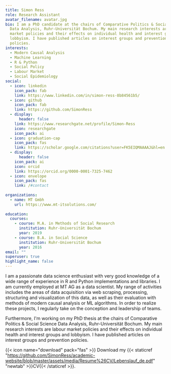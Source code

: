 ```yaml
---
title: Simon Ress
role: Research Assistant
avatar_filename: avatar.jpg
bio: I am a PhD candidate at the chairs of Comparative Politics & Social Science
  Data Analysis, Ruhr-Universität Bochum. My main research interests are labour
  market policies and their effects on individual health and interest groups and
  lobbyism. I have published articles on interest groups and prevention
  policies.
interests:
  - Modern Causal Analysis
  - Machine Learning
  - R & Python
  - Social Policy
  - Labour Market
  - Social Epidemiology
social:
  - icon: linkedin
    icon_pack: fab
    link: https://www.linkedin.com/in/simon-ress-8b84561b5/
  - icon: github
    icon_pack: fab
    link: https://github.com/SimonRess
  - display:
      header: false
    link: https://www.researchgate.net/profile/Simon-Ress
    icon: researchgate
    icon_pack: ai
  - icon: graduation-cap
    icon_pack: fas
    link: https://scholar.google.com/citations?user=FK5EIQMAAAAJ&hl=en
  - display:
      header: false
    icon_pack: ai
    icon: orcid
    link: https://orcid.org/0000-0001-7325-7462
  - icon: envelope
    icon_pack: fas
    link: /#contact
    
organizations:
  - name: MT Gmbh
    url: https://www.mt-itsolutions.com/
    
education:
  courses:
    - course: M.A. in Methods of Social Research
      institution: Ruhr-Universität Bochum
      year: 2019
    - course: B.A. in Social Science
      institution: Ruhr-Universität Bochum
      year: 2016
email: ""
superuser: true
highlight_name: false
---
```


I am a passionate data science enthusiast with very good knowledge of a wide range of experience in R and Python implementations and libraries. I am currently employed at MT AG as a data scientist. My range of activities includes the areas of data acquisition via web scraping, processing, structuring and visualization of this data, as well as their evaluation with methods of modern causal analysis or ML algorithms. In order to realize these projects, I regularly take on the conception and leadership of teams.

Furthermore, I'm working on my PhD thesis at the chairs of Comparative Politics & Social Science Data Analysis, Ruhr-Universität Bochum. My main research interests are labour market policies and their effects on individual health and interest groups and lobbyism. I have published articles on interest groups and prevention policies.

{{< icon name="download" pack="fas" >}} Download my {{< staticref "https://github.com/SimonRess/academic-website/blob/master/assets/media/Resume%26CV/Lebenslauf_de.pdf" "newtab" >}}CV{{< /staticref >}}.
<!--- 
{{< icon name="download" pack="fas" >}} Download my {{< staticref "uploads/demo_resume.pdf" "newtab" >}}resumé{{< /staticref >}}
--->

